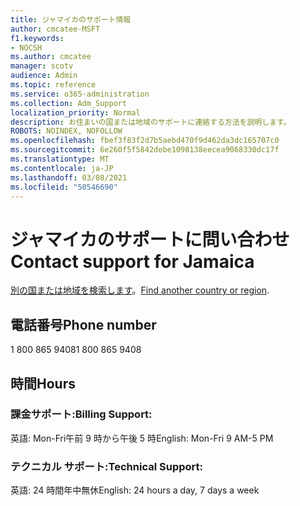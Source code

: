 ```yaml
---
title: ジャマイカのサポート情報
author: cmcatee-MSFT
f1.keywords:
- NOCSH
ms.author: cmcatee
manager: scotv
audience: Admin
ms.topic: reference
ms.service: o365-administration
ms.collection: Adm_Support
localization_priority: Normal
description: お住まいの国または地域のサポートに連絡する方法を説明します。
ROBOTS: NOINDEX, NOFOLLOW
ms.openlocfilehash: fbef3f83f2d7b5aebd470f9d462da3dc165707c0
ms.sourcegitcommit: 6e260f5f5842debe1098138eecea9068330dc17f
ms.translationtype: MT
ms.contentlocale: ja-JP
ms.lasthandoff: 03/08/2021
ms.locfileid: "50546690"
---
```

# <a name="contact-support-for-jamaica"></a><span data-ttu-id="d8432-103">ジャマイカのサポートに問い合わせ</span><span class="sxs-lookup"><span data-stu-id="d8432-103">Contact support for Jamaica</span></span>

<span data-ttu-id="d8432-104">[別の国または地域を検索します](../contact-support-for-business-products.md)。</span><span class="sxs-lookup"><span data-stu-id="d8432-104">[Find another country or region](../contact-support-for-business-products.md).</span></span>

## <a name="phone-number"></a><span data-ttu-id="d8432-105">電話番号</span><span class="sxs-lookup"><span data-stu-id="d8432-105">Phone number</span></span>
<span data-ttu-id="d8432-106">1 800 865 9408</span><span class="sxs-lookup"><span data-stu-id="d8432-106">1 800 865 9408</span></span>

## <a name="hours"></a><span data-ttu-id="d8432-107">時間</span><span class="sxs-lookup"><span data-stu-id="d8432-107">Hours</span></span>
### <a name="billing-support"></a><span data-ttu-id="d8432-108">課金サポート:</span><span class="sxs-lookup"><span data-stu-id="d8432-108">Billing Support:</span></span>

<span data-ttu-id="d8432-109">英語: Mon-Fri午前 9 時から午後 5 時</span><span class="sxs-lookup"><span data-stu-id="d8432-109">English: Mon-Fri 9 AM-5 PM</span></span>

### <a name="technical-support"></a><span data-ttu-id="d8432-110">テクニカル サポート:</span><span class="sxs-lookup"><span data-stu-id="d8432-110">Technical Support:</span></span>

<span data-ttu-id="d8432-111">英語: 24 時間年中無休</span><span class="sxs-lookup"><span data-stu-id="d8432-111">English: 24 hours a day, 7 days a week</span></span>
